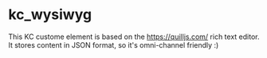 # kc_wysiwyg

This KC custome element is based on the https://quilljs.com/ rich text editor.
It stores content in JSON format, so it's omni-channel friendly :)
